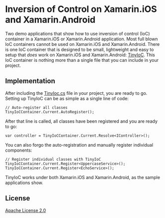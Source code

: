 # Inversion of Control on Xamarin.iOS and Xamarin.Android

Two demo applications that show how to use inversion of control (IoC) container in a Xamarin.iOS or Xamarin.Android application. Most full blown IoC containers cannot be used on Xamarin.iOS and Xamarin.Android. There is one IoC container that is designed to be small, lightweight and easy to setup that _does_ work on Xamarin.iOS and Xamarin.Android: 
[TinyIoC](https://github.com/grumpydev/TinyIoC). This IoC container is nothing more than a single file that you can include in your project.

## Implementation

After including the [TinyIoc.cs](https://github.com/grumpydev/TinyIoC/blob/master/src/TinyIoC/TinyIoC.cs) file in your project, you are ready to go. Setting up TinyIoC can be as simple as a single line of code:

    // Auto-register all classes
    TinyIoCContainer.Current.AutoRegister();


After that line is called, all classes have been registered and you are ready to go:

    var controller = TinyIoCContainer.Current.Resolve<IController>();


You can also forgo the auto-registration and manually register individual components:

    // Register individual classes with TinyIoC
    TinyIoCContainer.Current.Register<UppercaseService>();
    TinyIoCContainer.Current.Register<EchoService>();

TinyIoC works under both Xamarin.iOS and Xamarin.Android, as the sample applications show.

## License
[Apache License 2.0](LICENSE.md)